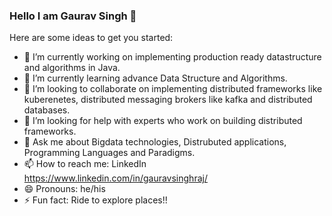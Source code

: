 ### Hello I am Gaurav Singh 👋



Here are some ideas to get you started:

- 🔭 I’m currently working on implementing production ready datastructure and algorithms in Java.
- 🌱 I’m currently learning advance Data Structure and Algorithms.
- 👯 I’m looking to collaborate on implementing distributed frameworks like kuberenetes, distributed messaging brokers like kafka and distributed databases.
- 🤔 I’m looking for help with experts who work on building distributed frameworks.
- 💬 Ask me about Bigdata technologies, Distrubuted applications, Programming Languages and Paradigms.
- 📫 How to reach me: LinkedIn  https://www.linkedin.com/in/gauravsinghraj/
- 😄 Pronouns: he/his
- ⚡ Fun fact: Ride to explore places!!

